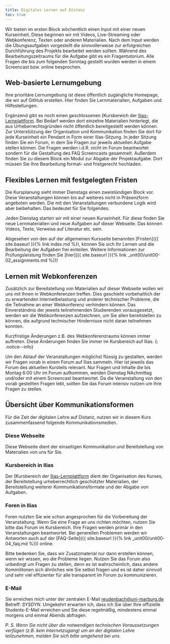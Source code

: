 ```yaml
---
title: Digitales Lernen auf Distanz
toc: true
---
```


Wir bieten im ersten Block wöchentlich einen Input mit einer neuen Kurseinheit. Diese beginnen wir mit Videos, Live-Streaming oder Webkonferenz, Texten oder anderen Materialien. Nach dem Input werden die Übungsaufgaben vorgestellt die sinnvollerweise zur erfolgreichen Durchführung des  Projekts bearbeitet werden sollten. Während des Bearbeitungszeitraums für die Aufgabe gibt es ein Fragentutorium. Alle Fragen die bis zum folgenden Sonntag gestellt wurden werden in einem Screencast bzw. online besprochen. 

## Web-basierte Lernumgebung

Ihre prioritäre Lernumgebung ist diese öffentlich zugängliche Homepage, die wir auf GitHub erstellen. Hier finden Sie Lernmaterialien, Aufgaben und Hilfestellungen.

Ergänzend gibt es noch einen geschlossenen [Kursbereich der [Ilias-Lernplattform](https://ilias.uni-marburg.de/ilias.php?ref_id=2370191&baseClass=ilrepositorygui). Bei Bedarf werden dort einzelne Materialien hinterlegt, die aus Urheberrechtsgründen nicht öffentlich bereitgestellt werden können. Zur Unterstützung der Organisation und Kommunikation finden Sie dort für jede Kurseinheit ein Pendant in Form einer Ilias-Sitzung. In jeder Sitzung finden Sie ein Forum, in dem Sie Fragen zur jeweils aktuellen Aufgabe stellen können. Die Fragen werden i.d.R. nicht im Forum beantwortet sondern für die Gestaltung des FAQ Screencasts gesammelt. Außerdem finden Sie zu diesem Block ein Modul zur Abgabe der Projektaufgabe. Dort müssen Sie Ihre Bearbeitung format- und fristgerecht hochladen.

## Flexibles Lernen mit festgelegten Fristen
Die Kursplanung sieht immer Dienstags einen zweistündigen Block vor. Diese Veranstaltungen können bis auf weiteres nicht in Präsenzform angeboten werden. Die mit den Veranstaltungen verbundene Logik wird aber beibehalten. Das bedeutet für Sie folgendes:

Jeden Dienstag starten wir mit einer neuen Kurseinheit. Für diese finden Sie neue Lernmaterialien und neue Aufgaben auf dieser Webseite. Das können Videos, Texte, Verweise auf Literatur etc. sein. 

Abgesehen von den auf der allgemeinen Kursseite benannten [Fristen]({{ site.baseurl }}{% link index.md %}), können Sie sich Ihr Lernen und die Bearbeitung der Aufgaben frei einteilen. Weitere Informationen zur Prüfungsleistung finden Sie [hier]({{ site.baseurl }}{% link _unit00/unit00-02_assignments.md %}))


## Lernen mit Webkonferenzen
Zusätzlich zur Bereitstellung von Materialien auf dieser Webseite wollen wir uns mit Ihnen in Webkonferenzen treffen. Dies geschieht vorbehaltlich der zu erwartenden Internetbelastung und anderer technischer Probleme, die die Teilnahme an einer Webkonferenz verhindern können. Das Einverständnis der jeweils teilnehmenden Studierenden vorausgesetzt, werden wir die Webkonferenzen aufzeichnen, um Sie allen bereitstellen zu können, die aufgrund technischer Hindernisse nicht daran teilnehmen konnten.

Kurzfristige Änderungen z.B. des Webkonferenzraums können immer auftreten. Diese Änderungen finden Sie immer im Kursbereich auf Ilias.
{: .notice--info}

Um den Ablauf der Veranstaltungen möglichst flüssig zu gestalten, werden wir Fragen vorab in einem Forum auf Ilias sammeln. Hier ist jeweils das Forum des aktuellen Kursteils relevant. Nur Fragen und Inhalte die bis Montag 6:00 Uhr im Forum aufkommen, werden Dienstag NAchmittag und/oder mit einem Screencast beantwortet. Da die Veranstaltung von den vorab gestellten Fragen lebt, sollten Sie das Forum intensiv nutzen um Ihre Fragen zu stellen.  


## Übersicht über Kommunikationsformen

Für die Zeit der digitalen Lehre auf Distanz, nutzen wir in diesem Kurs zusammenfassend folgende Kommunikationsmedien.

### Diese Webseite
Diese Webseite dient der einseitigen Kommunikation und Bereitstellung von Materialien von uns für Sie.

### Kursbereich in Ilias
Der [Kursbereich der [Ilias-Lernplattform](https://ilias.uni-marburg.de/ilias.php?ref_id=2370191&baseClass=ilrepositorygui) dient der Organisation des Kurses, der Bereitstellung urheberrechtlich geschützter Materialien, der Bereitstellung weiterer Kommunikationsformate und der Abgabe von Aufgaben.

### Foren in Ilias
Foren nutzten Sie wie schon angesprochen für die Vorbereitung der Veranstaltung. Wenn Sie eine Frage an uns richten möchten, nutzen Sie bitte das Forum im Kursbereich. Ihre Fragen werden primär in den Veranstaltungen beantwortet. Bei generellen Problemen werden wir Antworten auch auf der [FAQ-Seite]({{ site.baseurl }}{% link _unit00/unit00-04_faq.md %})) online.

Bitte bedenken Sie, dass wir Zusatzmaterial nur dann erstellen können, wenn wir wissen, wo die Probleme liegen. Nutzen Sie das Forum also unbedingt um Fragen zu stellen, denn es ist wahrscheinlich, dass andere Kommilitonen sich ähnliches wie Sie selbst fragen und es ist daher sinnvoll und sehr viel effizienter für alle transparent im Forum zu kommunizieren.


### E-Mail
Sie erreichen mich unter der zentralen E-Mail reudenbach@uni-marburg.de Betreff: *SYSDYN*. Umgekehrt erwarten ich, dass ich Sie über Ihre offizielle Students-E-Mail erreichen und Sie diese regelmäßig, mindestens einmal morgens und einmal Abends abfragen.



_P. S. Wenn Sie nicht über die notwendigen technischen Voraussetzungen verfügen (z.B. kein Internetzugang) um an der digitalen Lehre teilzunehmen, melden Sie sich bitte umgehend bei uns._


